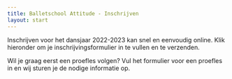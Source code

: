 ```yaml
---
title: Balletschool Attitude - Inschrijven
layout: start
---
```

Inschrijven voor het dansjaar 2022-2023 kan snel en eenvoudig online.
Klik hieronder om je inschrijvingsformulier in te vullen en te verzenden.

Wil je graag eerst een proefles volgen?
Vul het formulier voor een proefles in en wij sturen je de nodige informatie op.
